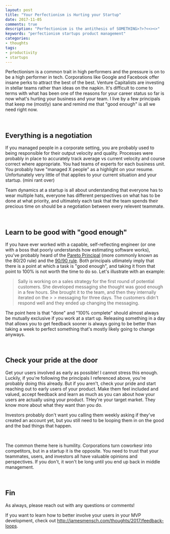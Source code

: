 ```yaml
---
layout: post
title: "Your Perfectionism is Hurting your Startup"
date: 2017-11-05
comments: true
description: "Perfectionism is the antithesis of SOMETHING>?>?<<><>"
keywords: "perfectionism startups product management"
categories:
- thoughts
tags:
- productivity
- startups
---
```


Perfectionism is a common trait in high performers and the pressure is on to be a high performer in tech. Corporations like Google and Facebook offer insane perks to attract the best of the best. Venture Capitalists are investing in stellar teams rather than ideas on the napkin. It's difficult to come to terms with what has been one of the reasons for your career status so far is now what's hurting your business and your team. I live by a few principals that keep me (mostly) sane and remind me that "good enough" is all we need right now.

<br/>

## Everything is a negotiation

If you managed people in a corporate setting, you are probably used to being responsible for their output velocity and quality. Processes were probably in place to accurately track average vs current velocity and course correct where appropriate. You had teams of experts for each business unit. You probably have "managed X people" as a highlight on your resume. Unfortunately very little of that applies to your current situation and your startup. (mini rant over)

Team dynamics at a startup is all about understanding that everyone has to wear multiple hats, everyone has different perspectives on what has to be done at what priority, and ultimately each task that the team spends their precious time on should be a negotiation between every relevent teammate.

<br/>

## Learn to be good with "good enough"

If you have ever worked with a capable, self-reflecting engineer (or one with a boss that poorly understands how estimating software works), you've probably heard of the [Pareto Principal](https://en.wikipedia.org/wiki/Pareto_principle) (more commonly known as the 80/20 rule) and the [90/90 rule](https://en.wikipedia.org/wiki/Ninety-ninety_rule). Both principals utlimately imply that there is a point at which a task is "good enough", and taking it from that point to 100% is not worth the time to do so. Let's illustrate with an example:

> Sally is working on a sales strategy for the first round of potential customers. She developed messaging she thought was good enough in a few hours. She brought it to the team, and then they internally iterated on the > > messaging for three days. The customers didn't respond well and they ended up changing the messaging.

The point here is that "done" and "100% complete" should almost always be mutually exclusive if you work at a start up. Releasing something in a day that allows you to get feedback sooner is always going to be better than taking a week to perfect something that's mostly likely going to change anyways.

<br/>

## Check your pride at the door

Get your users involved as early as possible! I cannot stress this enough. Luckily, if you're following the principals I referenced above, you're probably doing this already. But if you aren't, check your pride and start reaching out to early users of your product. Make them feel included and valued, accept feedback and learn as much as you can about how your users are actually using your product. THey're your target market. They know more about what they want than you do.

Investors probably don't want you calling them weekly asking if they've created an account yet, but you still need to be looping them in on the good and the bad things that happen.

<br/>

The common theme here is humility. Corporations turn coworkesr into competitors, but in a startup it is the opposite. You need to trust that your teammates, users, and investors all have valuable opinions and perspectives. If you don't, it won't be long until you end up back in middle management.

<br/>

## Fin

As always, please reach out with any questions or comments!

If you want to learn how to better involve your users in your MVP development, check out http://jamesmensch.com/thoughts/2017/feedback-loops.
